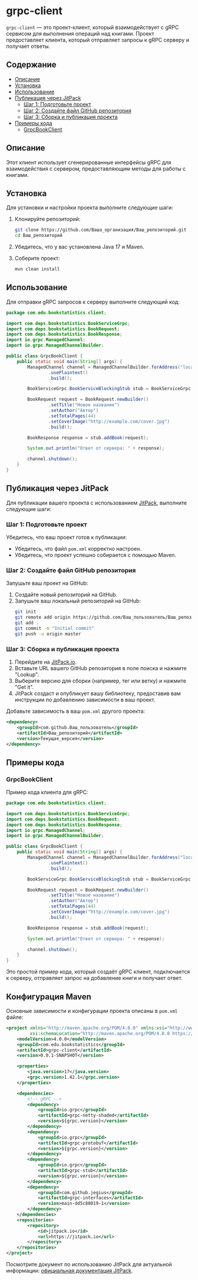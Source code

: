 # grpc-client

`grpc-client` — это проект-клиент, который взаимодействует с gRPC сервисом для выполнения операций над книгами. Проект предоставляет клиента, который отправляет запросы к gRPC серверу и получает ответы.

## Содержание

- [Описание](#описание)
- [Установка](#установка)
- [Использование](#использование)
- [Публикация через JitPack](#публикация-через-jitpack)
  - [Шаг 1: Подготовьте проект](#шаг-1-подготовьте-проект)
  - [Шаг 2: Создайте файл GitHub репозитория](#шаг-2-создайте-файл-github-репозитория)
  - [Шаг 3: Сборка и публикация проекта](#шаг-3-сборка-и-публикация-проекта)
- [Примеры кода](#примеры-кода)
  - [GrpcBookClient](#grpcbookclient)

## Описание

Этот клиент использует сгенерированные интерфейсы gRPC для взаимодействия с сервером, предоставляющим методы для работы с книгами.

## Установка

Для установки и настройки проекта выполните следующие шаги:

1. Клонируйте репозиторий:
   ```bash
   git clone https://github.com/Ваша_организация/Ваш_репозиторий.git
   cd Ваш_репозиторий
   ```

2. Убедитесь, что у вас установлена Java 17 и Maven.

3. Соберите проект:
   ```bash
   mvn clean install
   ```

## Использование

Для отправки gRPC запросов к серверу выполните следующий код:

```java
package com.edu.bookstatistics.client;

import com.deps.bookstatistics.BookServiceGrpc;
import com.deps.bookstatistics.BookRequest;
import com.deps.bookstatistics.BookResponse;
import io.grpc.ManagedChannel;
import io.grpc.ManagedChannelBuilder;

public class GrpcBookClient {
    public static void main(String[] args) {
        ManagedChannel channel = ManagedChannelBuilder.forAddress("localhost", 9090)
                .usePlaintext()
                .build();

        BookServiceGrpc.BookServiceBlockingStub stub = BookServiceGrpc.newBlockingStub(channel);

        BookRequest request = BookRequest.newBuilder()
                .setTitle("Новое название")
                .setAuthor("Автор")
                .setTotalPages(44)
                .setCoverImage("http://example.com/cover.jpg")
                .build();

        BookResponse response = stub.addBook(request);

        System.out.println("Ответ от сервера: " + response);

        channel.shutdown();
    }
}
```

## Публикация через JitPack

Для публикации вашего проекта с использованием [JitPack](https://jitpack.io/), выполните следующие шаги:

### Шаг 1: Подготовьте проект

Убедитесь, что ваш проект готов к публикации:
- Убедитесь, что файл `pom.xml` корректно настроен.
- Убедитесь, что проект успешно собирается с помощью Maven.

### Шаг 2: Создайте файл GitHub репозитория

Запушьте ваш проект на GitHub:
1. Создайте новый репозиторий на GitHub.
2. Запушьте ваш локальный репозиторий на GitHub:
   ```bash
   git init
   git remote add origin https://github.com/Ваш_пользователь/Ваш_репозиторий.git
   git add .
   git commit -m "Initial commit"
   git push -u origin master
   ```

### Шаг 3: Сборка и публикация проекта

1. Перейдите на [JitPack.io](https://jitpack.io/).
2. Вставьте URL вашего GitHub репозитория в поле поиска и нажмите "Lookup".
3. Выберите версию для сборки (например, тег или ветку) и нажмите "Get it".
4. JitPack создаст и опубликует вашу библиотеку, предоставив вам инструкции по добавлению зависимости в ваш проект.

Добавьте зависимость в ваш `pom.xml` другого проекта:

```xml
<dependency>
    <groupId>com.github.Ваш_пользователь</groupId>
    <artifactId>Ваш_репозиторий</artifactId>
    <version>Текущая_версия</version>
</dependency>
```

## Примеры кода

### GrpcBookClient

Пример кода клиента для gRPC:

```java
package com.edu.bookstatistics.client;

import com.deps.bookstatistics.BookServiceGrpc;
import com.deps.bookstatistics.BookRequest;
import com.deps.bookstatistics.BookResponse;
import io.grpc.ManagedChannel;
import io.grpc.ManagedChannelBuilder;

public class GrpcBookClient {
    public static void main(String[] args) {
        ManagedChannel channel = ManagedChannelBuilder.forAddress("localhost", 9090)
                .usePlaintext()
                .build();

        BookServiceGrpc.BookServiceBlockingStub stub = BookServiceGrpc.newBlockingStub(channel);

        BookRequest request = BookRequest.newBuilder()
                .setTitle("Новое название")
                .setAuthor("Автор")
                .setTotalPages(44)
                .setCoverImage("http://example.com/cover.jpg")
                .build();

        BookResponse response = stub.addBook(request);

        System.out.println("Ответ от сервера: " + response);

        channel.shutdown();
    }
}
```

Это простой пример кода, который создаёт gRPC клиент, подключается к серверу, отправляет запрос на добавление книги и получает ответ.

## Конфигурация Maven

Основные зависимости и конфигурации проекта описаны в `pom.xml` файле:

```xml
<project xmlns="http://maven.apache.org/POM/4.0.0" xmlns:xsi="http://www.w3.org/2001/XMLSchema-instance"
         xsi:schemaLocation="http://maven.apache.org/POM/4.0.0 https://maven.apache.org/xsd/maven-4.0.0.xsd">
    <modelVersion>4.0.0</modelVersion>
    <groupId>com.edu.bookstatistics</groupId>
    <artifactId>grpc-client</artifactId>
    <version>0.0.1-SNAPSHOT</version>

    <properties>
        <java.version>17</java.version>
        <grpc.version>1.42.1</grpc.version>
    </properties>

    <dependencies>
        <!-- gRPC -->
        <dependency>
            <groupId>io.grpc</groupId>
            <artifactId>grpc-netty-shaded</artifactId>
            <version>${grpc.version}</version>
        </dependency>
        <dependency>
            <groupId>io.grpc</groupId>
            <artifactId>grpc-protobuf</artifactId>
            <version>${grpc.version}</version>
        </dependency>
        <dependency>
            <groupId>io.grpc</groupId>
            <artifactId>grpc-stub</artifactId>
            <version>${grpc.version}</version>
        </dependency>
        <dependency>
            <groupId>com.github.jegius</groupId>
            <artifactId>grpc-interfaces</artifactId>
            <version>main-dd5c88019-1</version>
        </dependency>
    </dependencies>
    <repositories>
        <repository>
            <id>jitpack.io</id>
            <url>https://jitpack.io</url>
        </repository>
    </repositories>
</project>
```

Посмотрите документ по использованию JitPack для актуальной информации: [официальная документация JitPack](https://jitpack.io/docs/).

